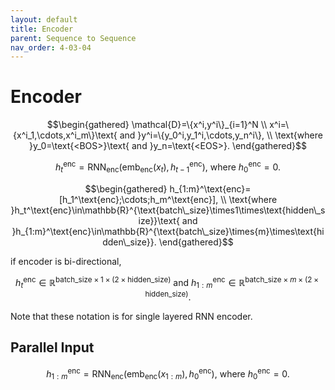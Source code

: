 ```yaml
---
layout: default
title: Encoder
parent: Sequence to Sequence
nav_order: 4-03-04
---
```


# Encoder

$$\begin{gathered}
\mathcal{D}=\{x^i,y^i\}_{i=1}^N \\
x^i=\{x^i_1,\cdots,x^i_m\}\text{ and }y^i=\{y_0^i,y_1^i,\cdots,y_n^i\}, \\
\text{where }y_0=\text{<BOS>}\text{ and }y_n=\text{<EOS>}.
\end{gathered}$$

$$
h_t^\text{enc}=\text{RNN}_\text{enc}(\text{emb}_\text{enc}(x_t),h_{t-1}^\text{enc})\text{, where }h_0^\text{enc}=0.
$$

$$\begin{gathered}
h_{1:m}^\text{enc}=[h_1^\text{enc};\cdots;h_m^\text{enc}], \\
\text{where }h_t^\text{enc}\in\mathbb{R}^{\text{batch\_size}\times1\times\text{hidden\_size}}\text{ and }h_{1:m}^\text{enc}\in\mathbb{R}^{\text{batch\_size}\times{m}\times\text{hidden\_size}}.
\end{gathered}$$

if encoder is bi-directional,

$$
h_t^\text{enc}\in\mathbb{R}^{\text{batch\_size}\times1\times(2\times\text{hidden\_size})}\text{ and }h_{1:m}^\text{enc}\in\mathbb{R}^{\text{batch\_size}\times{m}\times(2\times\text{hidden\_size})}.
$$

Note that these notation is for single layered RNN encoder.

## Parallel Input

$$
h_{1:m}^\text{enc}=\text{RNN}_\text{enc}(\text{emb}_\text{enc}(x_{1:m}),h_0^\text{enc})\text{, where }h_0^\text{enc}=0.
$$
